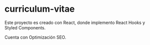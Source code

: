 # curriculum-vitae

Este proyecto es creado con React, donde implemento React Hooks y Styled Components.

Cuenta con Optimización SEO.
